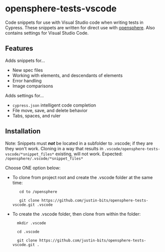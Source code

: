 # opensphere-tests-vscode
Code snippets for use with Visual Studio code when writing tests in Cypress.  These snippets are written for direct use with [opensphere](https://github.com/ngageoint/opensphere).  Also contains settings for Visual Studio Code.

## Features
Adds snippets for...
* New spec files
* Working with elements, and descendants of elements
* Error handling
* Image comparisons

Adds settings for...
* ```cypress.json``` intelligent code completion
* File move, save, and delete behavior
* Tabs, spaces, and ruler

## Installation
Note: Snippets must ***not*** be located in a subfolder to .vscode; if they are they won't work. Cloning in a way that results in ```.vscode/opensphere-tests-vscode/*snippet_files*``` existing, will not work.  Expected: ```/opensphere/.vscode/*snippet_files*```

Choose ONE option below:

* To clone from project root and create the .vscode folder at the same time:
        
         cd to /opensphere

         git clone https://github.com/justin-bits/opensphere-tests-vscode.git .vscode

* To create the .vscode folder, then clone from within the folder:
      
        mkdir .vscode

        cd .vscode

        git clone https://github.com/justin-bits/opensphere-tests-vscode.git .